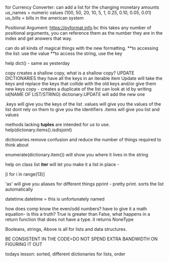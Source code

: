 for Currency Converter: can add a list for the changing monetary amounts
us_names = numeric values (100, 50, 20, 10, 5, 1, 0.25, 0.10, 0.05, 0.01)
us_bills = bills in the american system 

Positional Argument: 
  https://pyformat.info
  bc this takes any number of positional arguments, you can reference them as the number they are in the index and get answers that way. 
  
can do all kinds of magical things with the new formatting.
**to accessing the list: use the value
**to access the string, use the key

help dict() - same as yesterday

copy creates a shallow copy, what is a shallow copy?
UPDATE DICTIONARIES
they have all the keys in an iterable item
Update will take the keys and replace the keys that collide with the old keys and/or give them new keys
copy - creates a duplicate of the list
can look at id by writing id(NAME OF LIST/STRING)
dictionary.UPDATE will add the new one

.keys will give you the keys of the list
.values will give you the values of the list
dont rely on them to give you the identifiers
.items will give you list and values

methods lacking __tuples__ are intended for us to use. 
help(dictonary.items().isdisjoint)

dictionaries remove confusion and reduce the number of things required to think about

enumerate(dictionary.item()) will show you where it lives in the string

help on class list
__iter__ will let you make it a list
in place - 

[i for i in range(13)]

'as' will give you aliases for different things
pprint - pretty print. sorts the list automatically

datetime.datetime = this is unfortunately named

how does comp know the even/odd numbers? have to give it a math equation- is this a truth?
True is greater than False, 
what happens in a return function that does not have a type. it returns NoneType

Booleans, strings, 
Above is all for lists and data structures.

BE CONSISTENT IN THE CODE>DO NOT SPEND EXTRA BANDWIDTH ON FIGURING IT OUT

todays lesson: sorted, different dictionaries for lists, order
